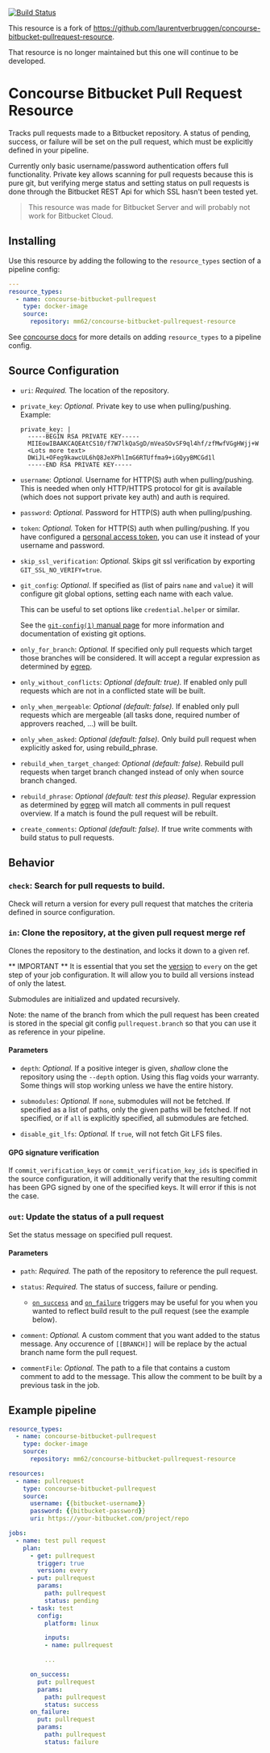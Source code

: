 [![Build Status](https://travis-ci.org/mmb/concourse-bitbucket-pullrequest-resource.svg?branch=master)](https://travis-ci.org/mmb/concourse-bitbucket-pullrequest-resource)

This resource is a fork of
https://github.com/laurentverbruggen/concourse-bitbucket-pullrequest-resource.

That resource is no longer maintained but this one will continue to be
developed.

# Concourse Bitbucket Pull Request Resource

Tracks pull requests made to a Bitbucket repository.
A status of pending, success, or failure will be set on the pull request, which must be explicitly defined in your pipeline.

Currently only basic username/password authentication offers full functionality.
Private key allows scanning for pull requests because this is pure git, but verifying merge status and setting status on pull requests is done through the Bitbucket REST Api for which SSL hasn't been tested yet.

> This resource was made for Bitbucket Server and will probably not work for Bitbucket Cloud.

## Installing

Use this resource by adding the following to the `resource_types` section of a pipeline config:

```yaml
---
resource_types:
  - name: concourse-bitbucket-pullrequest
    type: docker-image
    source:
      repository: mm62/concourse-bitbucket-pullrequest-resource
```

See [concourse docs](https://concourse-ci.org/resource-types.html) for more details on adding `resource_types` to a pipeline config.

## Source Configuration

* `uri`: *Required.* The location of the repository.

* `private_key`: *Optional.* Private key to use when pulling/pushing.
    Example:
    ```
    private_key: |
      -----BEGIN RSA PRIVATE KEY-----
      MIIEowIBAAKCAQEAtCS10/f7W7lkQaSgD/mVeaSOvSF9ql4hf/zfMwfVGgHWjj+W
      <Lots more text>
      DWiJL+OFeg9kawcUL6hQ8JeXPhlImG6RTUffma9+iGQyyBMCGd1l
      -----END RSA PRIVATE KEY-----
    ```

* `username`: *Optional.* Username for HTTP(S) auth when pulling/pushing.
  This is needed when only HTTP/HTTPS protocol for git is available (which does not support private key auth) and auth is required.

* `password`: *Optional.* Password for HTTP(S) auth when pulling/pushing.

* `token`: *Optional.* Token for HTTP(S) auth when pulling/pushing.
  If you have configured a [personal access token](https://confluence.atlassian.com/bitbucketserver/personal-access-tokens-939515499.html), you can use it instead of your username and password.

* `skip_ssl_verification`: *Optional.* Skips git ssl verification by exporting `GIT_SSL_NO_VERIFY=true`.

* `git_config`: *Optional*. If specified as (list of pairs `name` and `value`) it will configure git global options, setting each name with each value.

  This can be useful to set options like `credential.helper` or similar.

  See the [`git-config(1)` manual page](https://www.kernel.org/pub/software/scm/git/docs/git-config.html)
  for more information and documentation of existing git options.

* `only_for_branch`: *Optional.* If specified only pull requests which target those branches will be considered.
It will accept a regular expression as determined by [egrep](http://linuxcommand.org/man_pages/egrep1.html).

* `only_without_conflicts`: *Optional (default: true).* If enabled only pull requests which are not in a conflicted state will be built.

* `only_when_mergeable`: *Optional (default: false).* If enabled only pull requests which are mergeable (all tasks done, required number of approvers reached, ...) will be built.

* `only_when_asked`: *Optional (default: false).* Only build pull request when explicitly asked for, using rebuild_phrase.

* `rebuild_when_target_changed`: *Optional (default: false).* Rebuild pull requests when target branch changed instead of only when source branch changed.

* `rebuild_phrase`: *Optional (default: test this please).* Regular expression as determined by [egrep](http://linuxcommand.org/man_pages/egrep1.html) will match all comments in pull request overview.
If a match is found the pull request will be rebuilt.

* `create_comments`: *Optional (default: false).* If true write comments with build status to pull requests.

## Behavior

### `check`: Search for pull requests to build.

Check will return a version for every pull request that matches the criteria defined in source configuration.

### `in`: Clone the repository, at the given pull request merge ref

Clones the repository to the destination, and locks it down to a given ref.

** IMPORTANT **
It is essential that you set the [version](https://concourse-ci.org/get-step.html#get-step-version) to `every` on the get step of your job configuration.
It will allow you to build all versions instead of only the latest.

Submodules are initialized and updated recursively.

Note: the name of the branch from which the pull request has been created is stored in the special git config `pullrequest.branch` so that you can use it as reference in your pipeline.

#### Parameters

* `depth`: *Optional.* If a positive integer is given, *shallow* clone the repository using the `--depth` option. Using this flag voids your warranty.
  Some things will stop working unless we have the entire history.

* `submodules`: *Optional.* If `none`, submodules will not be fetched. If specified as a list of paths, only the given paths will be fetched. If not specified, or if `all` is explicitly specified, all submodules are fetched.

* `disable_git_lfs`: *Optional.* If `true`, will not fetch Git LFS files.

#### GPG signature verification

If `commit_verification_keys` or `commit_verification_key_ids` is specified in the source configuration, it will additionally verify that the resulting commit has been GPG signed by one of the specified keys. It will error if this is not the case.

### `out`: Update the status of a pull request

Set the status message on specified pull request.

#### Parameters

* `path`: *Required.* The path of the repository to reference the pull request.

* `status`: *Required.* The status of success, failure or pending.

  * [`on_success`](https://concourse-ci.org/on-success-step-hook.html) and [`on_failure`](https://concourse-ci.org/on-failure-step-hook.html) triggers may be useful for you when you wanted to reflect build result to the pull request (see the example below).

* `comment`: *Optional.* A custom comment that you want added to the status message.
  Any occurence of `[[BRANCH]]` will be replace by the actual branch name form the
  pull request.

* `commentFile`: *Optional.* The path to a file that contains a custom comment to
  add to the message. This allow the comment to be built by a previous task in the job.

## Example pipeline

```yaml
resource_types:
  - name: concourse-bitbucket-pullrequest
    type: docker-image
    source:
      repository: mm62/concourse-bitbucket-pullrequest-resource

resources:
  - name: pullrequest
    type: concourse-bitbucket-pullrequest
    source:
      username: {{bitbucket-username}}
      password: {{bitbucket-password}}
      uri: https://your-bitbucket.com/project/repo

jobs:
  - name: test pull request
    plan:
      - get: pullrequest
        trigger: true
        version: every
      - put: pullrequest
        params:
          path: pullrequest
          status: pending
      - task: test
        config:
          platform: linux

          inputs:
          - name: pullrequest

          ...

      on_success:
        put: pullrequest
        params:
          path: pullrequest
          status: success
      on_failure:
        put: pullrequest
        params:
          path: pullrequest
          status: failure
```
